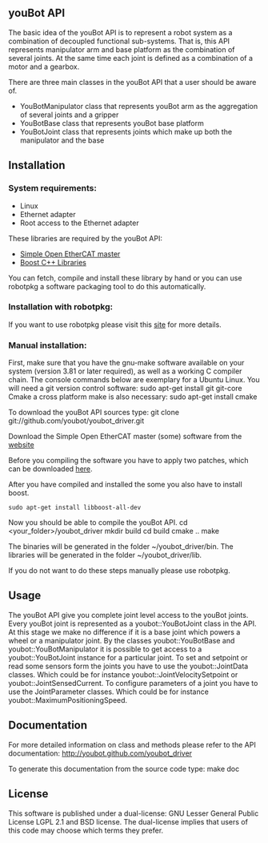 youBot API
------------

The basic idea of the youBot API is to represent a robot system as a combination of decoupled functional sub-systems. That is, this API represents manipulator arm and base platform as the combination of several joints. At the same time each joint is defined as a combination of a motor and a gearbox.

There are three main classes in the youBot API that a user should be aware of.

* YouBotManipulator class that represents youBot arm as the aggregation of several joints and a gripper
* YouBotBase class that represents youBot base platform
* YouBotJoint class that represents joints which make up both the manipulator and the base


Installation
------------

### System requirements: 
* Linux 
* Ethernet adapter 
* Root access to the Ethernet adapter 

These libraries are required by the youBot API: 

* [Simple Open EtherCAT master](http://soem.berlios.de)
* [Boost C++ Libraries](http://www.boost.org)

You can fetch, compile and install these library by hand or you can use robotpkg a software packaging tool to do this automatically. 

### Installation with robotpkg:
If you want to use robotpkg please visit this [site](https://github.com/youbot/youbot_packages/wiki) for more details.


### Manual installation:
First, make sure that you have the gnu-make software available on your system (version 3.81 or later required), as well as a working C compiler chain.
The console commands below are exemplary for a Ubuntu Linux.
You will need a git version control software:
    sudo apt-get install git git-core
Cmake a cross platform make is also necessary:
    sudo apt-get install cmake

To download the youBot API sources type:
    git clone git://github.com/youbot/youbot_driver.git

Download the Simple Open EtherCAT master (some) software from the [website](http://soem.berlios.de)

Before you compiling the software you have to apply two patches, which can be downloaded [here](https://github.com/youbot/youbot_driver/wiki/SOEMpatches.tar.gz).

After you have compiled and installed the some you also have to install boost.

    sudo apt-get install libboost-all-dev

Now you should be able to compile the youBot API.
    cd <your_folder>/youbot_driver
    mkdir build
    cd build
    cmake ..
    make

The binaries will be generated in the folder ~/youbot_driver/bin. The libraries will be generated in the folder ~/youbot_driver/lib.


If you do not want to do these steps manually please use robotpkg.


Usage
------------

The youBot API give you complete joint level access to the youBot joints. Every youBot joint is represented as a youbot::YouBotJoint class in the API.
At this stage we make no difference if it is a base joint which powers a wheel or a manipulator joint.
By the classes youbot::YouBotBase and youbot::YouBotManipulator it is possible to get access to a youbot::YouBotJoint instance for a particular joint.
To set and setpoint or read some sensors form the joints you have to use the youbot::JointData classes.
Which could be for instance youbot::JointVelocitySetpoint or youbot::JointSensedCurrent.
To configure parameters of a joint you have to use the JointParameter classes.
Which could be for instance youbot::MaximumPositioningSpeed.



Documentation
------------
For more detailed information on class and methods please refer to the API documentation: http://youbot.github.com/youbot_driver

To generate this documentation from the source code type: 
    make doc 


License
------------

This software is published under a dual-license: GNU Lesser General Public
License LGPL 2.1 and BSD license. The dual-license implies that users of this
code may choose which terms they prefer.

